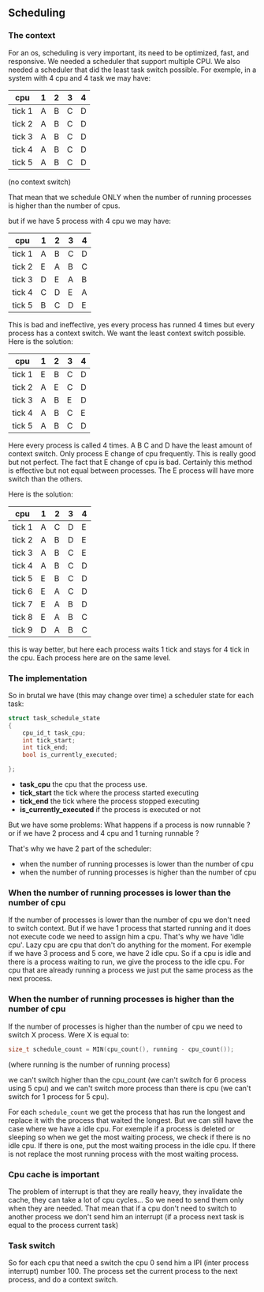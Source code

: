 ## Scheduling

### The context

For an os, scheduling is very important, its need to be optimized, fast, and responsive. We needed a scheduler that support multiple CPU. We also needed a scheduler that did the least task switch possible. For exemple, in a system with 4 cpu and 4 task we may have:

| cpu    | 1   | 2   | 3   | 4   |
| ------ | --- | --- | --- | --- |
| tick 1 | A   | B   | C   | D   |
| tick 2 | A   | B   | C   | D   |
| tick 3 | A   | B   | C   | D   |
| tick 4 | A   | B   | C   | D   |
| tick 5 | A   | B   | C   | D   |

(no context switch)

That mean that we schedule ONLY when the number of running processes is higher than the number of cpus.

but if we have 5 process with 4 cpu we may have:

| cpu    | 1   | 2   | 3   | 4   |
| ------ | --- | --- | --- | --- |
| tick 1 | A   | B   | C   | D   |
| tick 2 | E   | A   | B   | C   |
| tick 3 | D   | E   | A   | B   |
| tick 4 | C   | D   | E   | A   |
| tick 5 | B   | C   | D   | E   |

This is bad and ineffective, yes every process has runned 4 times but every process has a context switch. We want the least context switch possible. Here is the solution:


| cpu    | 1   | 2   | 3   | 4   |
| ------ | --- | --- | --- | --- |
| tick 1 | E   | B   | C   | D   |
| tick 2 | A   | E   | C   | D   |
| tick 3 | A   | B   | E   | D   |
| tick 4 | A   | B   | C   | E   |
| tick 5 | A   | B   | C   | D   |

Here every process is called 4 times. A B C and D have the least amount of context switch. Only process E change of cpu frequently. This is really good but not perfect. The fact that E change of cpu is bad. Certainly this method is effective but not equal between processes. The E process will have more switch than the others.

Here is the solution:


| cpu    | 1   | 2   | 3   | 4   |
| ------ | --- | --- | --- | --- |
| tick 1 | A   | C   | D   | E   |
| tick 2 | A   | B   | D   | E   |
| tick 3 | A   | B   | C   | E   |
| tick 4 | A   | B   | C   | D   |
| tick 5 | E   | B   | C   | D   |
| tick 6 | E   | A   | C   | D   |
| tick 7 | E   | A   | B   | D   |
| tick 8 | E   | A   | B   | C   |
| tick 9 | D   | A   | B   | C   |

this is way better, but here each process waits 1 tick and stays for 4 tick in the cpu. Each process here are on the same level.

### The implementation

So in brutal we have (this may change over time) a scheduler state for each task:

```c
struct task_schedule_state
{
    cpu_id_t task_cpu; 
    int tick_start; 
    int tick_end; 
    bool is_currently_executed;

};
```

- **task_cpu** the cpu that the process use.
- **tick_start** the tick where the process started executing
- **tick_end** the tick where the process stopped executing 
- **is_currently_executed** if the process is executed or not

But we have some problems: What happens if a process is now runnable ? or if we have 2 process and 4 cpu and 1 turning runnable ? 

That's why we have 2 part of the scheduler:

- when the number of running processes is lower than the number of cpu
- when the number of running processes is higher than the number of cpu

### When the number of running processes is lower than the number of cpu

If the number of processes is lower than the number of cpu we don't need to switch context. But if we have 1 process that started running and it does not execute code we need to assign him a cpu. That's why we have 'idle cpu'. Lazy cpu are cpu that don't do anything for the moment. For exemple if we have 3 process and 5 core, we have 2 idle cpu. So if a cpu is idle and there is a process waiting to run, we give the process to the idle cpu. For cpu that are already running a process we just put the same process as the next process.

### When the number of running processes is higher than the number of cpu

If the number of processes is higher than the number of cpu we need to switch X process. Were X is equal to: 

```c
size_t schedule_count = MIN(cpu_count(), running - cpu_count());
```
(where running is the number of running process)

we can't switch higher than the cpu_count (we can't switch for 6 process using 5 cpu) and we can't switch more process than there is cpu (we can't switch for 1 process for 5 cpu). 

For each `schedule_count` we get the process that has run the longest and replace it with the process that waited the longest. But we can still have the case where we have a idle cpu. For exemple if a process is deleted or sleeping so when we get the most waiting process, we check if there is no idle cpu. If there is one, put the most waiting process in the idle cpu. If there is not replace the most running process with the most waiting process.

### Cpu cache is important

The problem of interrupt is that they are really heavy, they invalidate the cache, they can take a lot of cpu cycles... So we need to send them only when they are needed. That mean that if a cpu don't need to switch to another process we don't send him an interrupt (if a process next task is equal to the process current task) 

### Task switch

So for each cpu that need a switch the cpu 0 send him a IPI (inter process interrupt) number 100. The process set the current process to the next process, and do a context switch.

